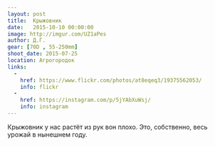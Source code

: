 ```yaml
---
layout: post
title:  Крыжовник
date:   2015-10-10 00:00:00
image: http://imgur.com/UZ1aPes
author: Д.Г.
gear: [70D , 55-250mm]
shoot_date: 2015-07-25
location: Агрогородок
links:
  -
    href: https://www.flickr.com/photos/at8eqeq3/19375562053/
    info: flickr
  -
    href: https://instagram.com/p/5jYAbXuWsj/
    info: instagram
---
```


Крыжовник у нас растёт из рук вон плохо. Это, собственно, весь урожай в нынешнем году.
